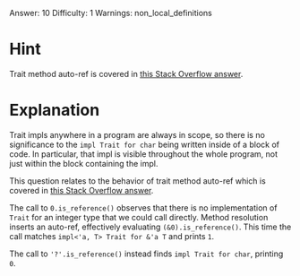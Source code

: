 Answer: 10
Difficulty: 1
Warnings: non_local_definitions

# Hint

Trait method auto-ref is covered in [this Stack Overflow answer][SO].

[SO]: https://stackoverflow.com/a/28552082/6086311

# Explanation

Trait impls anywhere in a program are always in scope, so there is no
significance to the `impl Trait for char` being written inside of a block of
code. In particular, that impl is visible throughout the whole program, not just
within the block containing the impl.

This question relates to the behavior of trait method auto-ref which is covered
in [this Stack Overflow answer][SO].

[SO]: https://stackoverflow.com/a/28552082/6086311

The call to `0.is_reference()` observes that there is no implementation of
`Trait` for an integer type that we could call directly. Method resolution
inserts an auto-ref, effectively evaluating `(&0).is_reference()`. This time the
call matches `impl<'a, T> Trait for &'a T` and prints `1`.

The call to `'?'.is_reference()` instead finds `impl Trait for char`, printing
`0`.
